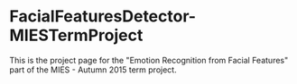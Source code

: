 # FacialFeaturesDetector-MIESTermProject
This is the project page for the "Emotion Recognition from Facial Features" part of the MIES - Autumn 2015 term project. 
